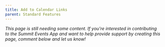 ```yaml
---
title: Add to Calendar Links
parent: Standard Features
---
```



*This page is still needing some content. If you're interested in contributing to the Summit Events App and want to help provide support by creating this page, comment below and let us know!*
